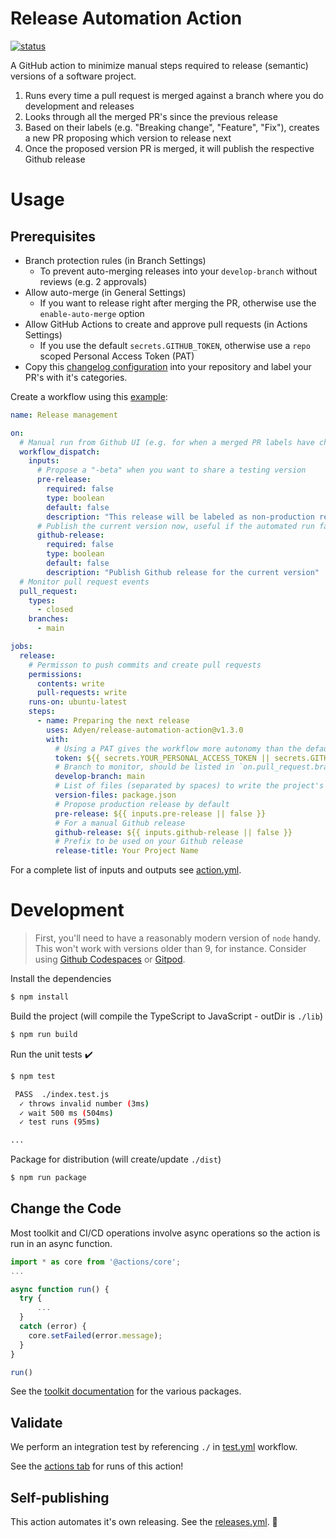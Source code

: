 # Release Automation Action

<a href="https://github.com/Adyen/release-automation-action/actions"><img alt="status" src="https://github.com/Adyen/release-automation-action/workflows/build-test/badge.svg"></a>

A GitHub action to minimize manual steps required to release (semantic) versions of a software project. 

1. Runs every time a pull request is merged against a branch where you do development and releases
2. Looks through all the merged PR's since the previous release
3. Based on their labels (e.g. "Breaking change", "Feature", "Fix"), creates a new PR proposing which version to release next
4. Once the proposed version PR is merged, it will publish the respective Github release

# Usage

## Prerequisites

* Branch protection rules (in Branch Settings)
  - To prevent auto-merging releases into your `develop-branch` without reviews (e.g. 2 approvals)
* Allow auto-merge (in General Settings)
  - If you want to release right after merging the PR, otherwise use the `enable-auto-merge` option
* Allow GitHub Actions to create and approve pull requests (in Actions Settings)
  - If you use the default `secrets.GITHUB_TOKEN`, otherwise use a `repo` scoped Personal Access Token (PAT)
* Copy this [changelog configuration](.github/release.yml) into your repository and label your PR's with it's categories.

Create a workflow using this [example](.github/workflows/releases.yml):

```yaml
name: Release management

on:
  # Manual run from Github UI (e.g. for when a merged PR labels have changed)
  workflow_dispatch:
    inputs:
      # Propose a "-beta" when you want to share a testing version
      pre-release:
        required: false
        type: boolean
        default: false
        description: "This release will be labeled as non-production ready"
      # Publish the current version now, useful if the automated run failed
      github-release:
        required: false
        type: boolean
        default: false
        description: "Publish Github release for the current version"
  # Monitor pull request events
  pull_request:
    types:
      - closed
    branches:
      - main

jobs:
  release:
    # Permisson to push commits and create pull requests
    permissions:
      contents: write
      pull-requests: write
    runs-on: ubuntu-latest
    steps:
      - name: Preparing the next release
        uses: Adyen/release-automation-action@v1.3.0
        with:
          # Using a PAT gives the workflow more autonomy than the default GITHUB_TOKEN  
          token: ${{ secrets.YOUR_PERSONAL_ACCESS_TOKEN || secrets.GITHUB_TOKEN }}
          # Branch to monitor, should be listed in `on.pull_request.branches`
          develop-branch: main
          # List of files (separated by spaces) to write the project's version
          version-files: package.json
          # Propose production release by default
          pre-release: ${{ inputs.pre-release || false }}
          # For a manual Github release 
          github-release: ${{ inputs.github-release || false }}
          # Prefix to be used on your Github release
          release-title: Your Project Name
```

For a complete list of inputs and outputs see [action.yml](action.yml).

# Development

> First, you'll need to have a reasonably modern version of `node` handy. This won't work with versions older than 9, for instance. Consider using [Github Codespaces](https://github.com/features/codespaces) or [Gitpod](https://www.gitpod.io/).

Install the dependencies  
```bash
$ npm install
```

Build the project (will compile the TypeScript to JavaScript - outDir is `./lib`)  
```bash
$ npm run build 
```

Run the unit tests :heavy_check_mark:  
```bash
$ npm test

 PASS  ./index.test.js
  ✓ throws invalid number (3ms)
  ✓ wait 500 ms (504ms)
  ✓ test runs (95ms)

...
```

Package for distribution (will create/update `./dist`)
```bash
$ npm run package
```

## Change the Code

Most toolkit and CI/CD operations involve async operations so the action is run in an async function.

```javascript
import * as core from '@actions/core';
...

async function run() {
  try { 
      ...
  } 
  catch (error) {
    core.setFailed(error.message);
  }
}

run()
```

See the [toolkit documentation](https://github.com/actions/toolkit/blob/master/README.md#packages) for the various packages.

## Validate

We perform an integration test by referencing `./` in [test.yml](.github/workflows/test.yml) workflow.

See the [actions tab](https://github.com/Adyen/release-automation-action/actions) for runs of this action! 

## Self-publishing

This action automates it's own releasing. See the [releases.yml](.github/workflows/releases.yml). :rocket:

